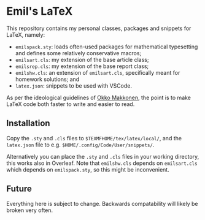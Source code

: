 # Emil's LaTeX

This repository contains my personal classes, packages and snippets for LaTeX, namely:
- `emilspack.sty`: loads often-used packages for mathematical typesetting and defines some relatively conservative macros;
- `emilsart.cls`: my extension of the base article class;
- `emilsrep.cls`: my extension of the base report class;
- `emilshw.cls`: an extension of `emilsart.cls`, specifically meant for homework solutions; and
- `latex.json`: snippets to be used with VSCode.

As per the ideological guidelines of [Okko Makkonen](https://okkomakkonen.fi), the point is to make LaTeX code both faster to write and easier to read.

## Installation
Copy the `.sty` and `.cls` files to `$TEXMFHOME/tex/latex/local/`, and the `latex.json` file to e.g. `$HOME/.config/Code/User/snippets/`.

Alternatively you can place the `.sty` and `.cls` files in your working directory, this works also in Overleaf. 
Note that `emilshw.cls` depends on `emilsart.cls` which depends on `emilspack.sty`, so this might be inconvenient.

## Future
Everything here is subject to change. Backwards compatability will likely be broken very often.
